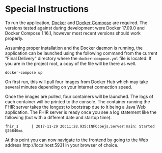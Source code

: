 # Special Instructions

To run the application, [Docker](https://docs.docker.com/engine/installation/#supported-platforms) and [Docker Compose](https://docs.docker.com/compose/install/) are required. The versions tested against during development were Docker 17.09.0 and Docker Compose 1.16.1, however most recent versions should work properly.

Assuming proper installation and the Docker daemon is running, the application can be launched using the following command from the current "Final Delivery" directory where the `docker-compose.yml` file is located. If you are in the project root, a copy of the file will be there as well.

```
docker-compose up
```

On first run, this will pull four images from Docker Hub which may take several minutes depending on your Internet connection speed.

Once the images are pulled, four containers will be launched. The logs of each container will be printed to the console. The container running the FHIR server takes the longest to bootstrap due to it being a Java Web application. The FHIR server is ready once you see a log statement like the following (but with a different date and startup time).

```
fhir_1      | 2017-11-29 20:11:28.935:INFO:oejs.Server:main: Started @26840ms
```

At this point you can now navigate to the frontend by going to the Web address http://localhost:5931 in your browser of choice.
